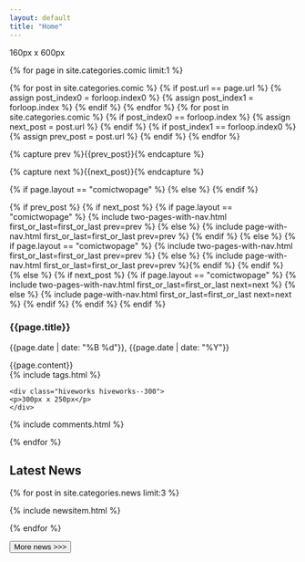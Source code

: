 ```yaml
---
layout: default
title: "Home"
---
```


<div class="hiveworks hiveworks--160">
    <p>160px x 600px</p>
</div>

{% for page in site.categories.comic  limit:1 %}

{% for post in site.categories.comic %}
{% if post.url == page.url %}
{% assign post_index0 = forloop.index0 %}
{% assign post_index1 = forloop.index %}
{% endif %}
{% endfor %}
{% for post in site.categories.comic %}
{% if post_index0 == forloop.index %}
{% assign next_post = post.url %}
{% endif %}
{% if post_index1 == forloop.index0 %}
{% assign prev_post = post.url %}
{% endif %}
{% endfor %}

{% capture prev %}{{prev_post}}{% endcapture %}

{% capture next %}{{next_post}}{% endcapture %}

{% if page.layout == "comictwopage" %}
{% else %}
{% endif %}

{% if prev_post %}
{% if next_post %}
{% if page.layout == "comictwopage" %}
{% include two-pages-with-nav.html first_or_last=first_or_last  prev=prev %}
{% else %}
{% include page-with-nav.html first_or_last=first_or_last  prev=prev %}
{% endif %}
{% else %}
{% if page.layout == "comictwopage" %}
{% include two-pages-with-nav.html first_or_last=first_or_last prev=prev %}
{% else %}
{% include page-with-nav.html first_or_last=first_or_last prev=prev %}{% endif %}
{% endif %}
{% else %}
{% if next_post %}
{% if page.layout == "comictwopage" %}
{% include two-pages-with-nav.html first_or_last=first_or_last next=next %}
{% else %}
{% include page-with-nav.html first_or_last=first_or_last next=next %}
{% endif %}
{% endif %}
{% endif %}

<div class="hiveworks__container">
    <div class="comic__info">
        <div class="comic__info__meta">
            <h3 class="comic__info__title">{{page.title}}</h3>
            <p class="comic__info__date">
                {{page.date | date: "%B %d"}}, {{page.date | date: "%Y"}}
            </p>
        </div>
        <div class="comic__info__text">{{page.content}}</div>
        {% include tags.html %}
    </div>

    <div class="hiveworks hiveworks--300">
    <p>300px x 250px</p>
    </div>

</div>

<div id="hyvor-talk-view"></div>
<script type="text/javascript">
    var HYVOR_TALK_WEBSITE = 6020;
    var HYVOR_TALK_CONFIG = {
        url: false,
        id: "{{ page.alias }}"
    };
</script>
<script async type="text/javascript" src="//talk.hyvor.com/web-api/embed.js"></script>

{% include comments.html %}

{% endfor %}

<div id="hw-jumpbar"></div>
<script src="https://cdn.hiveworkscomics.com/jumpbar.js"></script>

<div class="news__latest">
<h2 class="news__latest__title">Latest News</h2>

{% for post in site.categories.news  limit:3 %}

{% include newsitem.html %}

{% endfor %}

<a href="/news" class="news__latest__button"><button>More news >>></button></a>

</div>
